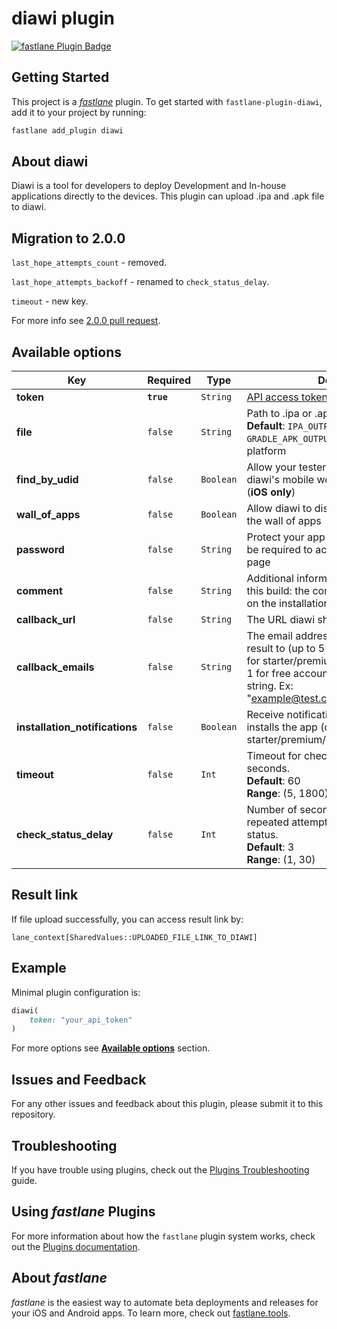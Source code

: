 # diawi plugin

[![fastlane Plugin Badge](https://rawcdn.githack.com/fastlane/fastlane/master/fastlane/assets/plugin-badge.svg)](https://rubygems.org/gems/fastlane-plugin-diawi)

## Getting Started

This project is a [_fastlane_](https://github.com/fastlane/fastlane) plugin. To get started with `fastlane-plugin-diawi`, add it to your project by running:

```bash
fastlane add_plugin diawi
```

## About diawi

Diawi is a tool for developers to deploy Development and In-house applications directly to the devices.
This plugin can upload .ipa and .apk file to diawi.

## Migration to 2.0.0

`last_hope_attempts_count` - removed.

`last_hope_attempts_backoff` - renamed to `check_status_delay`.

`timeout` - new key.

For more info see [2.0.0 pull request](https://github.com/pacification/fastlane-plugin-diawi/pull/16).

## Available options

Key | Required | Type | Description
--- | --- | --- | ---
**token** | **`true`** | `String` | [API access token](https://dashboard.diawi.io)
**file** | `false` | `String` | Path to .ipa or .apk file.<br>**Default**: `IPA_OUTPUT_PATH` or `GRADLE_APK_OUTPUT_PATH` based on platform
**find_by_udid** | `false` | `Boolean` | Allow your testers to find the app on diawi's mobile web app using their UDID (**iOS only**)
**wall_of_apps** | `false` | `Boolean` | Allow diawi to display the app's icon on the wall of apps
**password** | `false` | `String` | Protect your app with a password: it will be required to access the installation page
**comment** | `false` | `String` | Additional information to your users on this build: the comment will be displayed on the installation page
**callback_url** | `false` | `String` | The URL diawi should call with the result
**callback_emails** | `false` | `String` | The email addresses diawi will send the result to (up to 5 separated by commas for starter/premium/enterprise accounts, 1 for free accounts). Emails should be a string. Ex: "example@test.com,example1@test.com"
**installation_notifications** | `false` | `Boolean` | Receive notifications each time someone installs the app (only starter/premium/enterprise accounts)
**timeout** | `false` | `Int` | Timeout for checking upload status in seconds.<br>**Default**: 60<br>**Range**: (5, 1800)
**check_status_delay** | `false` | `Int` | Number of seconds to wait between repeated attempts at checking upload status.<br>**Default**: 3<br>**Range**: (1, 30)

## Result link

If file upload successfully, you can access result link by:  

`lane_context[SharedValues::UPLOADED_FILE_LINK_TO_DIAWI]`

## Example

Minimal plugin configuration is:  
```ruby
diawi(
    token: "your_api_token"
)
```

For more options see [**Available options**](#available-options) section.

## Issues and Feedback

For any other issues and feedback about this plugin, please submit it to this repository.

## Troubleshooting

If you have trouble using plugins, check out the [Plugins Troubleshooting](https://docs.fastlane.tools/plugins/plugins-troubleshooting/) guide.

## Using _fastlane_ Plugins

For more information about how the `fastlane` plugin system works, check out the [Plugins documentation](https://docs.fastlane.tools/plugins/create-plugin/).

## About _fastlane_

_fastlane_ is the easiest way to automate beta deployments and releases for your iOS and Android apps. To learn more, check out [fastlane.tools](https://fastlane.tools).
